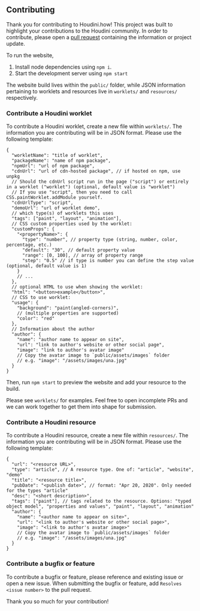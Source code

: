 ## Contributing

Thank you for contributing to Houdini.how! This project was built to highlight your contributions to the Houdini community. In order to contribute, please open a [pull request](https://opensource.com/article/19/7/create-pull-request-github) containing the information or project update.

To run the website,

1. Install node dependencies using `npm i`.
2. Start the development server using `npm start`

The website build lives within the `public/` folder, while JSON information pertaining to worklets and resources live in `worklets/` and `resources/` respectively.

### Contribute a Houdini worklet

To contribute a Houdini worklet, create a new file within `worklets/`. The information you are contributing will be in JSON format. Please use the following template:

```jsonc
{
  "workletName": "title of worklet",
  "packageName": "name of npm package",
  "npmUrl": "url of npm package",
  "cdnUrl": "url of cdn-hosted package", // if hosted on npm, use unpkg
  // Should the cdnUrl script run in the page ("script") or entirely in a worklet ("worklet") (optional, default value is "worklet")
  // If you use "script", then you need to call CSS.paintWorklet.addModule yourself.
  "cdnUrlType": "script",
  "demoUrl": "url of worklet demo",
  // which type(s) of worklets this uses
  "tags": ["paint", "layout", "animation"],
  // CSS custom properties used by the worklet:
  "customProps": {
    "<propertyName>": {
      "type": "number", // property type (string, number, color, percentage, etc.)
      "default": "30", // default property value
      "range": [0, 100], // array of property range
      "step": "0.5" // if type is number you can define the step value (optional, default value is 1)
    }
    // ...
  },
  // optional HTML to use when showing the worklet:
  "html": "<button>example</button>",
  // CSS to use worklet:
  "usage": {
    "background": "paint(angled-corners)",
    // (multiple properties are supported)
    "color": "red"
  },
  // Information about the author
  "author": {
    "name": "author name to appear on site",
    "url": "link to author's website or other social page",
    "image": "link to author's avatar image"
    // Copy the avatar image to `public/assets/images` folder
    // e.g. "image": "/assets/images/una.jpg"
  }
}
```

Then, run `npm start` to preview the website and add your resource to the build.

Please see `worklets/` for examples. Feel free to open incomplete PRs and we can work together to get them into shape for submission.

### Contribute a Houdini resource

To contribute a Houdini resource, create a new file within `resources/`. The information you are contributing will be in JSON format. Please use the following template:

```jsonc
{
  "url": "<resource URL>",
  "type": "article", // A resource type. One of: "article", "website", "demo"
  "title": "<resource title>",
  "pubDate": "<publish date>", // format: "Apr 20, 2020". Only needed for the types "article"
  "desc": "<short description>",
  "tags": ["paint"], // tags related to the resource. Options: "typed object model", "properties and values", "paint", "layout", "animation"
  "author": {
    "name": "<author name to appear on site>",
    "url": "<link to author's website or other social page>",
    "image": "<link to author's avatar image>"
    // Copy the avatar image to `public/assets/images` folder
    // e.g. "image": "/assets/images/una.jpg"
  }
}
```

### Contribute a bugfix or feature

To contribute a bugfix or feature, please reference and existing issue or open a new issue. When submitting the bugfix or feature, add `Resolves <issue number>` to the pull request.

Thank you so much for your contribution!
